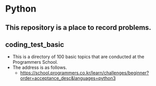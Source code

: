 # Python
 This repository is a place to record problems.
---
## coding_test_basic
- This is a directory of 100 basic topics that are conducted at the Programmers School.
- The address is as follows.
  - https://school.programmers.co.kr/learn/challenges/beginner?order=acceptance_desc&languages=python3
